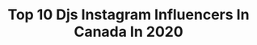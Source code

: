 ---
title: Top 10 Djs Instagram Influencers In Canada In 2020
description: >-
  Find top djs Instagram influencers in Canada in 2020. Most popular hashtags: #music #vancouver #dj #party.
platform: Instagram
profiles:
  - username: "mibroadshow"
    fullname: >-
      MIB Roadshow
    location: "Canada"
    followers: 14776
    engagement: 819
    commentsToLikes: 0.000204
    avatar: "https://scontent-ams4-1.cdninstagram.com/v/t51.2885-19/s320x320/49332638_2062928220673230_2981311639682285568_n.jpg?_nc_ht=scontent-ams4-1.cdninstagram.com&_nc_ohc=0IFYF9cDcBUAX8z-nWf&oh=7c4bda907641d51175dedf3e45c490f6&oe=5EB96773"
    verified: false
    hashtags: "#sharing, #weddingcouple, #bride, #whitedress"
  - username: "averyrhall"
    fullname: >-
      A V E R Y   H A L L
    location: "Canada"
    followers: 2945
    engagement: 1420
    commentsToLikes: 0.114370
    avatar: "https://scontent-amt2-1.cdninstagram.com/v/t51.2885-19/s320x320/91411973_503727450308650_5668763824585441280_n.jpg?_nc_ht=scontent-amt2-1.cdninstagram.com&_nc_ohc=7gcjqtgXk1EAX--XRiS&oh=74174aff9b9c5cb39079d564c3ebd1bd&oe=5EB9131A"
    verified: false
    hashtags: "#danceology, #jasonparsonssolo, #thedanceawards, #newyear"
  - username: "richiehawtin"
    fullname: >-
      Richie Hawtin
    location: "Canada"
    followers: 700258
    engagement: 195
    commentsToLikes: 0.017142
    avatar: "https://scontent-lhr8-1.cdninstagram.com/v/t51.2885-19/s320x320/70118543_509798139833241_1277892232443068416_n.jpg?_nc_ht=scontent-lhr8-1.cdninstagram.com&_nc_ohc=Dyia50rwRvoAX-QkY_A&oh=0b235637ffd80e79529b319bc59fe29e&oe=5EBAACB8"
    verified: true
    hashtags: "#playdifferently, #closer, #foldlondon, #djset"
  - username: "slimtyme"
    fullname: >-
      Slim Tyme aka Stixx
    location: "Canada"
    followers: 2526
    engagement: 1100
    commentsToLikes: 0.073689
    avatar: "https://scontent-lhr8-1.cdninstagram.com/v/t51.2885-19/s320x320/67411215_808963812831949_3002735439065907200_n.jpg?_nc_ht=scontent-lhr8-1.cdninstagram.com&_nc_ohc=Efs0h3CEn6kAX-tr7OK&oh=c04f82126ca75fae8cf844c0b2e53833&oe=5EBADEE1"
    verified: false
    hashtags: "#motionballu, #nigeria, #levelup, #africa"
  - username: "kaylacelenza"
    fullname: >-
      🌺Kayla Celenza🌴
    location: "Canada"
    followers: 2943
    engagement: 1216
    commentsToLikes: 0.151359
    avatar: "https://scontent-lht6-1.cdninstagram.com/v/t51.2885-19/s320x320/51768212_371040973486761_2191249192947548160_n.jpg?_nc_ht=scontent-lht6-1.cdninstagram.com&_nc_ohc=sq-vwgnHdCAAX_mUpJ7&oh=14c5a9f1165696161f30c6c855f62ef6&oe=5EBA51F7"
    verified: false
    hashtags: "#lashextensions, #xyzcba, #oppsmyheart, #glute"
  - username: "luigiinieto"
    fullname: >-
      luigiinieto™
    location: "Canada"
    followers: 5504
    engagement: 515
    commentsToLikes: 0.129904
    avatar: "https://scontent-ams4-1.cdninstagram.com/v/t51.2885-19/s320x320/90974350_529004068024434_8748976174408925184_n.jpg?_nc_ht=scontent-ams4-1.cdninstagram.com&_nc_ohc=c4G0je1bTncAX-pB5iW&oh=cdbae89102bab97ca9b8877b9ef542df&oe=5EB938D5"
    verified: false
    hashtags: "#music, #dance, #festival, #nosquedamosencasa"
  - username: "fm84music"
    fullname: >-
      FM-84
    location: "Canada"
    followers: 20449
    engagement: 477
    commentsToLikes: 0.029024
    avatar: "https://scontent-lht6-1.cdninstagram.com/v/t51.2885-19/s320x320/17127193_374163169631390_8345575713344061440_a.jpg?_nc_ht=scontent-lht6-1.cdninstagram.com&_nc_ohc=A6kW955x0-0AX_jdTzz&oh=90481986b987b7ad1d883471317868af&oe=5EBCA99D"
    verified: true
    hashtags: "#fm84, #popwave, #liveshow, #synthwave"
  - username: "bhangralicious"
    fullname: >-
      Amreen Gill
    location: "Canada"
    followers: 15380
    engagement: 1145
    commentsToLikes: 0.025628
    avatar: "https://scontent-atl3-1.cdninstagram.com/v/t51.2885-19/s320x320/68764780_2334255443506109_8800560466800672768_n.jpg?_nc_ht=scontent-atl3-1.cdninstagram.com&_nc_ohc=L15eP9l6iIcAX_Lxe55&oh=965e13ecd433c9c274578f5df61c6231&oe=5EBA9B89"
    verified: false
    hashtags: "#punjabiswag, #indianyoutuber, #indianwedding, #chunni"
  - username: "bananacamphoto"
    fullname: >-
      Banana Cam Photo
    location: "Canada"
    followers: 7440
    engagement: 170
    commentsToLikes: 0.029651
    avatar: "https://scontent-ams4-1.cdninstagram.com/v/t51.2885-19/s320x320/52453309_395067461066011_3408983772685664256_n.jpg?_nc_ht=scontent-ams4-1.cdninstagram.com&_nc_ohc=6WAd_XvJ3ZoAX9mD4f4&oh=5aed385ddec7abc6c609fdb806887744&oe=5EBC5453"
    verified: false
    hashtags: "#kitty, #certifiedorganic, #granville, #shambhala"
  - username: "mactrayy"
    fullname: >-
      Tracey Wong | 黃麗塋
    location: "Canada"
    followers: 5559
    engagement: 587
    commentsToLikes: 0.052066
    avatar: "https://scontent-lhr8-1.cdninstagram.com/v/t51.2885-19/s320x320/74598756_603840686819746_2673027232296861696_n.jpg?_nc_ht=scontent-lhr8-1.cdninstagram.com&_nc_ohc=4oKHdWSRo90AX8cXu6M&oh=8f31363e17d3561fe08777680667caf1&oe=5EBC57EC"
    verified: false
    hashtags: "#vogueperformance, #yearoftherat, #letmeshowyou, #theglovechallenge"
---